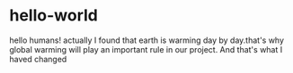 # hello-world

hello humans!
actually I found that earth is warming day by day.that's why global warming will play an important rule in our project.
And that's what I haved changed
